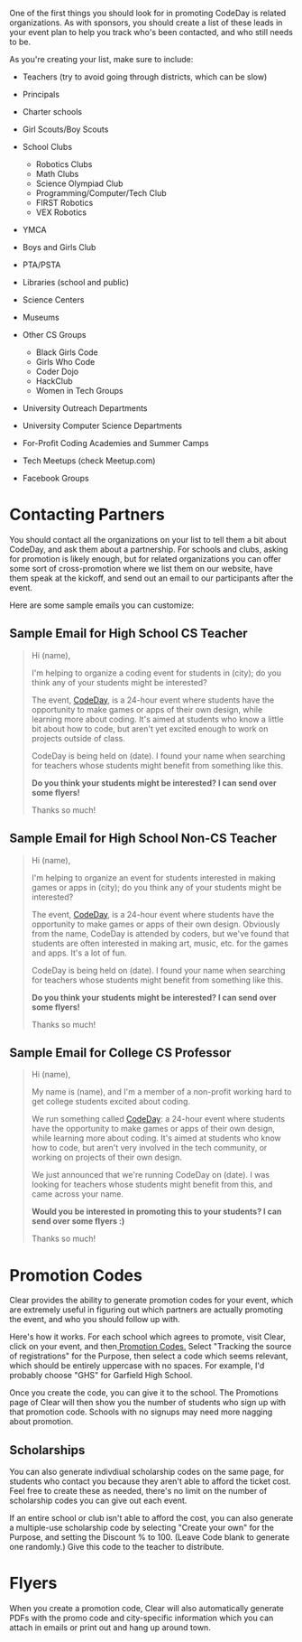One of the first things you should look for in promoting CodeDay is related organizations. As with sponsors, you should create a list of these leads in your event plan to help you track who's been contacted, and who still needs to be.

As you're creating your list, make sure to include:

* Teachers \(try to avoid going through districts, which can be slow\)
* Principals
* Charter schools
* Girl Scouts\/Boy Scouts
* School Clubs
  * Robotics Clubs
  * Math Clubs
  * Science Olympiad Club
  * Programming\/Computer\/Tech Club
  * FIRST Robotics
  * VEX Robotics

* YMCA
* Boys and Girls Club
* PTA\/PSTA
* Libraries \(school and public\)
* Science Centers
* Museums
* Other CS Groups
  * Black Girls Code
  * Girls Who Code
  * Coder Dojo
  * HackClub
  * Women in Tech Groups

* University Outreach Departments
* University Computer Science Departments
* For-Profit Coding Academies and Summer Camps
* Tech Meetups \(check Meetup.com\)
* Facebook Groups

# Contacting Partners

You should contact all the organizations on your list to tell them a bit about CodeDay, and ask them about a partnership. For schools and clubs, asking for promotion is likely enough, but for related organizations you can offer some sort of cross-promotion where we list them on our website, have them speak at the kickoff, and send out an email to our participants after the event.

Here are some sample emails you can customize:

## Sample Email for High School CS Teacher

> Hi \(name\),
> 
> I'm helping to organize a coding event for students in \(city\); do you think any of your students might be interested?
> 
> The event, [CodeDay](https://codeday.org/), is a 24-hour event where students have the opportunity to make games or apps of their own design, while learning more about coding. It's aimed at students who know a little bit about how to code, but aren't yet excited enough to work on projects outside of class.
> 
> CodeDay is being held on \(date\). I found your name when searching for teachers whose students might benefit from something like this.
> 
> **Do you think your students might be interested? I can send over some flyers!**
> 
> Thanks so much!

## Sample Email for High School Non-CS Teacher

> Hi \(name\),
> 
> I'm helping to organize an event for students interested in making games or apps in \(city\); do you think any of your students might be interested?
> 
> The event, [CodeDay](https://codeday.org/), is a 24-hour event where students have the opportunity to make games or apps of their own design. Obviously from the name, CodeDay is attended by coders, but we've found that students are often interested in making art, music, etc. for the games and apps. It's a lot of fun.
> 
> CodeDay is being held on \(date\). I found your name when searching for teachers whose students might benefit from something like this.
> 
> **Do you think your students might be interested? I can send over some flyers!**
> 
> Thanks so much!

## Sample Email for College CS Professor

> Hi \(name\),
> 
> My name is \(name\), and I'm a member of a non-profit working hard to get college students excited about coding.
> 
> We run something called [CodeDay](https://codeday.org/): a 24-hour event where students have the opportunity to make games or apps of their own design, while learning more about coding. It's aimed at students who know how to code, but aren't very involved in the tech community, or working on projects of their own design.
> 
> We just announced that we're running CodeDay on \(date\). I was looking for teachers whose students might benefit from this, and came across your name.
> 
> **Would you be interested in promoting this to your students? I can send over some flyers :\)**
> 
> Thanks so much!

# Promotion Codes

Clear provides the ability to generate promotion codes for your event, which are extremely useful in figuring out which partners are actually promoting the event, and who you should follow up with.

Here's how it works. For each school which agrees to promote, visit Clear, click on your event, and then[ Promotion Codes.](https://clear.codeday.org/event/my/promotions) Select "Tracking the source of registrations" for the Purpose, then select a code which seems relevant, which should be entirely uppercase with no spaces. For example, I'd probably choose "GHS" for Garfield High School.

Once you create the code, you can give it to the school. The Promotions page of Clear will then show you the number of students who sign up with that promotion code. Schools with no signups may need more nagging about promotion.

## Scholarships

You can also generate indivdiual scholarship codes on the same page, for students who contact you because they aren't able to afford the ticket cost. Feel free to create these as needed, there's no limit on the number of scholarship codes you can give out each event.

If an entire school or club isn't able to afford the cost, you can also generate a multiple-use scholarship code by selecting "Create your own" for the Purpose, and setting the Discount % to 100. \(Leave Code blank to generate one randomly.\) Give this code to the teacher to distribute.

# Flyers

When you create a promotion code, Clear will also automatically generate PDFs with the promo code and city-specific information which you can attach in emails or print out and hang up around town.

